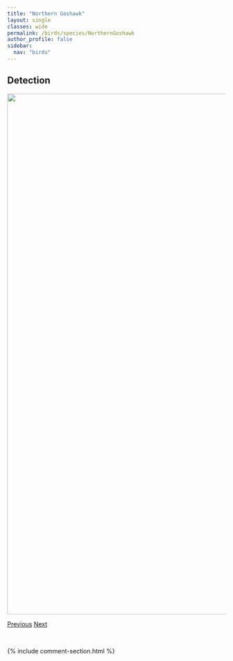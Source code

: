 ```yaml
---
title: "Northern Goshawk"
layout: single
classes: wide
permalink: /birds/species/NorthernGoshawk
author_profile: false
sidebar:
  nav: "birds"
---
```


<h2>Detection</h2>

<a href="https://drive.google.com/uc?export=view&id=1d65i6eXBYI31HcJDD7VC-BNKbYC95Kcd">
<img src="https://drive.google.com/uc?export=view&id=1d65i6eXBYI31HcJDD7VC-BNKbYC95Kcd" height = "1200" width = "800">
</a>

<a href="/birds/species/NorthernFlicker/" class="pagination--pager" title="Northern Flicker">Previous</a> <a href="/birds/species/NorthernPintail/" class="pagination--pager" title="Northern Pintail">Next</a>

<p>&nbsp;</p>

{% include comment-section.html %}
